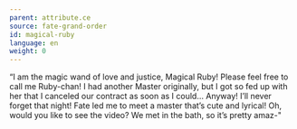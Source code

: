 ```yaml
---
parent: attribute.ce
source: fate-grand-order
id: magical-ruby
language: en
weight: 0
---
```


“I am the magic wand of love and justice, Magical Ruby!
Please feel free to call me Ruby-chan!
I had another Master originally, but I got so fed up with her that I canceled our contract as soon as I could…
Anyway! I’ll never forget that night!
Fate led me to meet a master that’s cute and lyrical!
Oh, would you like to see the video?
We met in the bath, so it’s pretty amaz-"
